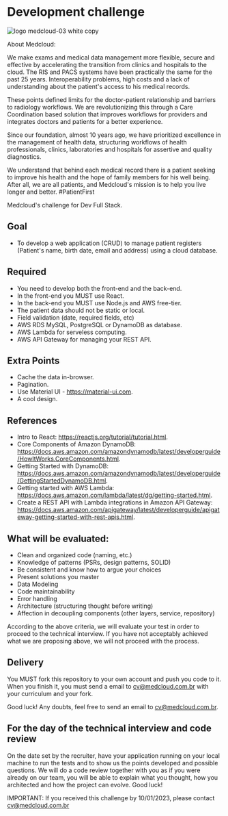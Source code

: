 # Development challenge

![logo medcloud-03 white copy](https://user-images.githubusercontent.com/46347123/158176045-de9fefb0-35e2-4515-83ff-c132608aa870.png)

About Medcloud:

We make exams and medical data management more flexible, secure and effective by accelerating the transition from clinics and hospitals to the cloud.
The RIS and PACS systems have been practically the same for the past 25 years. Interoperability problems, high costs and a lack of understanding about the patient's access to his medical records.

These points defined limits for the doctor-patient relationship and barriers to radiology workflows. We are revolutionizing this through a Care Coordination based solution that improves workflows for providers and integrates doctors and patients for a better experience.

Since our foundation, almost 10 years ago, we have prioritized excellence in the management of health data, structuring workflows of health professionals, clinics, laboratories and hospitals for assertive and quality diagnostics.

We understand that behind each medical record there is a patient seeking to improve his health and the hope of family members for his well being. After all, we are all patients, and Medcloud's mission is to help you live longer and better. #PatientFirst

Medcloud's challenge for Dev Full Stack.

## Goal

- To develop a web application (CRUD) to manage patient registers (Patient's name, birth date, email and address) using a cloud database.

## Required

- You need to develop both the front-end and the back-end.
- In the front-end you MUST use React.
- In the back-end you MUST use Node.js and AWS free-tier.
- The patient data should not be static or local.
- Field validation (date, required fields, etc)
- AWS RDS MySQL, PostgreSQL or DynamoDB as database.
- AWS Lambda for serveless computing.
- AWS API Gateway for managing your REST API.

## Extra Points

- Cache the data in-browser.
- Pagination.
- Use Material UI - https://material-ui.com.
- A cool design.

## References

- Intro to React: https://reactjs.org/tutorial/tutorial.html.
- Core Components of Amazon DynamoDB: https://docs.aws.amazon.com/amazondynamodb/latest/developerguide/HowItWorks.CoreComponents.html.
- Getting Started with DynamoDB: https://docs.aws.amazon.com/amazondynamodb/latest/developerguide/GettingStartedDynamoDB.html.
- Getting started with AWS Lambda: https://docs.aws.amazon.com/lambda/latest/dg/getting-started.html.
- Create a REST API with Lambda integrations in Amazon API Gateway: https://docs.aws.amazon.com/apigateway/latest/developerguide/apigateway-getting-started-with-rest-apis.html.

## What will be evaluated:

- Clean and organized code (naming, etc.)
- Knowledge of patterns (PSRs, design patterns, SOLID)
- Be consistent and know how to argue your choices
- Present solutions you master
- Data Modeling
- Code maintainability
- Error handling
- Architecture (structuring thought before writing)
- Affection in decoupling components (other layers, service, repository)

According to the above criteria, we will evaluate your test in order to proceed to the technical interview. If you have not acceptably achieved what we are proposing above, we will not proceed with the process.

## Delivery

You MUST fork this repository to your own account and push you code to it. 
When you finish it, you must send a email to cv@medcloud.com.br with your curriculum and your fork.

Good luck! Any doubts, feel free to send an email to cv@medcloud.com.br.

## For the day of the technical interview and code review

On the date set by the recruiter, have your application running on your local machine to run the tests and to show us the points developed and possible questions. We will do a code review together with you as if you were already on our team, you will be able to explain what you thought, how you architected and how the project can evolve. Good luck!

IMPORTANT: If you received this challenge by 10/01/2023, please contact cv@medcloud.com.br
